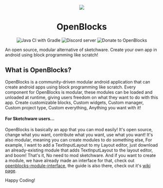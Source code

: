 <p align="center">
  <img src="https://avatars.githubusercontent.com/u/79303186?s=150&v=4">
</p>

<h1 align="center">OpenBlocks</h1>

<p align="center">
  <img src="https://github.com/OpenBlocksTeam/openblocks-app/actions/workflows/gradle.yml/badge.svg" href="https://github.com/OpenBlocksTeam/openblocks-app/actions/workflows/gradle.yml" alt="Java CI with Gradle"/>
  <img src="https://img.shields.io/discord/812214674669830154" href="https://openblocks.tk/invite" alt="Discord server">
  <img src="https://img.shields.io/liberapay/patrons/OpenBlocks" href="https://liberapay.com/OpenBlocks" alt="Donate to OpenBlocks"/>
</p>

An open source, modular alternative of sketchware. Create your own app in android using block programming like scratch!

## What is OpenBlocks?
OpenBlocks is a community-driven modular android application that can create android apps using block programming like scratch. Every component for OpenBlocks is modular, these modules can be loaded and unloaded at runtime, giving users freedom on what they want to do with this app. Create customizable blocks, Custom widgets, Custom manager, Custom project type, Custom everything, Anything you want with it!

#### For Sketchware users...
OpenBlocks is basically an app that you can mod easily! It's open source, change what you want, contribute what you want, use what you want! It's also modular, meaning you can create modules to do something else, For example, I want to add a TextInputLayout to my Layout editor, just download an already-existing module that adds TextInputLayout to the layout editor, and boom! That's it, No need to mod sketchware. And if you want to create a module, we have already made an interface for that, check out [openblocks-module-interface](https://github.com/OpenBlocksTeam/openblocks-module-interface), the guide is also there, check out it's [wiki page](https://github.com/OpenBlocksTeam/openblocks-module-communicator/wiki/Initial-Idea).

Happy Coding!
